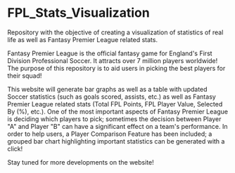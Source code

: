 # FPL_Stats_Visualization
Repository with the objective of creating a visualization of statistics of real life as well as Fantasy Premier League related stats.

Fantasy Premier League is the official fantasy game for England's First Division Professional Soccer. It attracts over 7 million players worldwide! The purpose of this repository is to aid users in picking the best players for their squad!

This website will generate bar graphs as well as a table with updated Soccer statistics (such as goals scored, assists, etc.) as well as Fantasy Premier League related stats (Total FPL Points, FPL Player Value, Selected By (%), etc.). One of the most important aspects of Fantasy Premier League is deciding which players to pick; sometimes the decision between Player "A" and Player "B" can have a significant effect on a team's performance. In order to help users, a Player Comparison Feature has been included; a grouped bar chart highlighting important statistics can be generated with a click! 

Stay tuned for more developments on the website!
